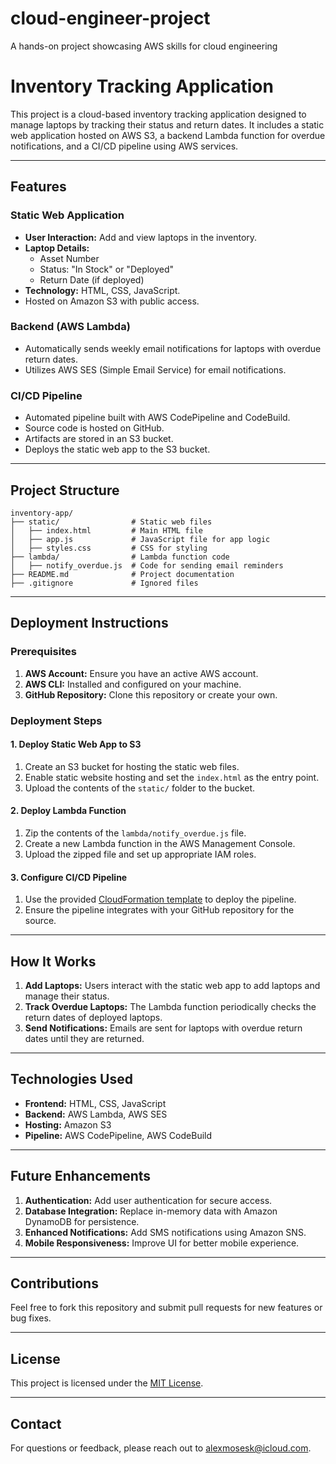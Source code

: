 # cloud-engineer-project
A hands-on project showcasing AWS skills for cloud engineering
# Inventory Tracking Application

This project is a cloud-based inventory tracking application designed to manage laptops by tracking their status and return dates. It includes a static web application hosted on AWS S3, a backend Lambda function for overdue notifications, and a CI/CD pipeline using AWS services.

---

## Features

### Static Web Application
- **User Interaction:** Add and view laptops in the inventory.
- **Laptop Details:**
  - Asset Number
  - Status: "In Stock" or "Deployed"
  - Return Date (if deployed)
- **Technology:** HTML, CSS, JavaScript.
- Hosted on Amazon S3 with public access.

### Backend (AWS Lambda)
- Automatically sends weekly email notifications for laptops with overdue return dates.
- Utilizes AWS SES (Simple Email Service) for email notifications.

### CI/CD Pipeline
- Automated pipeline built with AWS CodePipeline and CodeBuild.
- Source code is hosted on GitHub.
- Artifacts are stored in an S3 bucket.
- Deploys the static web app to the S3 bucket.

---

## Project Structure

```plaintext
inventory-app/
├── static/                # Static web files
│   ├── index.html         # Main HTML file
│   ├── app.js             # JavaScript file for app logic
│   ├── styles.css         # CSS for styling
├── lambda/                # Lambda function code
│   ├── notify_overdue.js  # Code for sending email reminders
├── README.md              # Project documentation
├── .gitignore             # Ignored files
```

---

## Deployment Instructions

### Prerequisites
1. **AWS Account:** Ensure you have an active AWS account.
2. **AWS CLI:** Installed and configured on your machine.
3. **GitHub Repository:** Clone this repository or create your own.

### Deployment Steps

#### 1. Deploy Static Web App to S3
1. Create an S3 bucket for hosting the static web files.
2. Enable static website hosting and set the `index.html` as the entry point.
3. Upload the contents of the `static/` folder to the bucket.

#### 2. Deploy Lambda Function
1. Zip the contents of the `lambda/notify_overdue.js` file.
2. Create a new Lambda function in the AWS Management Console.
3. Upload the zipped file and set up appropriate IAM roles.

#### 3. Configure CI/CD Pipeline
1. Use the provided [CloudFormation template](cloudformation.yaml) to deploy the pipeline.
2. Ensure the pipeline integrates with your GitHub repository for the source.

---

## How It Works

1. **Add Laptops:** Users interact with the static web app to add laptops and manage their status.
2. **Track Overdue Laptops:** The Lambda function periodically checks the return dates of deployed laptops.
3. **Send Notifications:** Emails are sent for laptops with overdue return dates until they are returned.

---

## Technologies Used

- **Frontend:** HTML, CSS, JavaScript
- **Backend:** AWS Lambda, AWS SES
- **Hosting:** Amazon S3
- **Pipeline:** AWS CodePipeline, AWS CodeBuild

---

## Future Enhancements

1. **Authentication:** Add user authentication for secure access.
2. **Database Integration:** Replace in-memory data with Amazon DynamoDB for persistence.
3. **Enhanced Notifications:** Add SMS notifications using Amazon SNS.
4. **Mobile Responsiveness:** Improve UI for better mobile experience.

---

## Contributions

Feel free to fork this repository and submit pull requests for new features or bug fixes.

---

## License

This project is licensed under the [MIT License](LICENSE).

---

## Contact

For questions or feedback, please reach out to alexmosesk@icloud.com.

